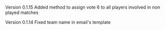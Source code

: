 Version 0.1.15
Added method to assign vote 6 to all players involved in non played matches

Version 0.1.14
Fixed team name in email's template